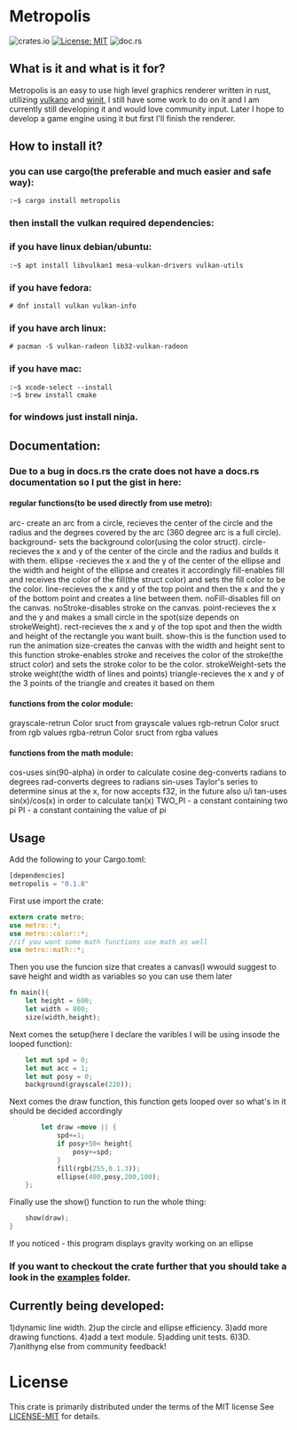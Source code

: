 # Metropolis
![crates.io](https://img.shields.io/crates/v/metropolis.svg) [![License: MIT](https://img.shields.io/badge/License-MIT-yellow.svg)](https://opensource.org/licenses/MIT) ![doc.rs](https://docs.rs/metropolis/badge.svg?version=0.1.8)
## What is it and what is it for?

Metropolis is an easy to use high level graphics renderer written in rust, utilizing [vulkano](https://crates.io/crates/vulkano) and [winit](https://crates.io/crates/winit),
I still have some work to do on it and I am currently still developing it and would love community input.
Later I hope to develop a game engine using it but first I'll finish the renderer.
## How to install it?

### you can use cargo(the preferable and much easier and safe way):
```console
:~$ cargo install metropolis
```
### then install the vulkan required dependencies:
### if you have linux debian/ubuntu:
```console
:~$ apt install libvulkan1 mesa-vulkan-drivers vulkan-utils
```
### if you have fedora:
```console
# dnf install vulkan vulkan-info
```
### if you have arch linux:
```console
# pacman -S vulkan-radeon lib32-vulkan-radeon
```
### if you have mac:
```console
:~$ xcode-select --install
:~$ brew install cmake
```
### for windows just install ninja.
## Documentation:
### Due to a bug in docs.rs the crate does not have a docs.rs documentation so I put the gist in here:
#### regular functions(to be used directly from use metro):
arc- create an arc from a circle, recieves the center of the circle and the radius and the degrees covered by the arc (360 degree arc is a full circle).
background- sets the background color(using the color struct).
circle-recieves the x and y of the center of the circle and the radius and builds it with them.
ellipse	-recieves the x and the y of the center of the ellipse and the width and height of the ellipse and creates it accordingly
fill-enables fill and receives the color of the fill(the struct color) and sets the fill color to be the color.
line-recieves the x and y of the top point and then the x and the y of the bottom point and creates a line between them.
noFill-disables fill on the canvas.
noStroke-disables stroke on the canvas.
point-recieves the x and the y and makes a small circle in the spot(size depends on strokeWeight).
rect-recieves the x and y of the top spot and then the width and height of the rectangle you want built.
show-this is the function used to run the animation
size-creates the canvas with the width and height sent to this function
stroke-enables stroke and receives the color of the stroke(the struct color) and sets the stroke color to be the color.
strokeWeight-sets the stroke weight(the width of lines and points)
triangle-recieves the x and y of the 3 points of the triangle and creates it based on them
#### functions from the color module:
grayscale-retrun Color sruct from grayscale values
rgb-retrun Color sruct from rgb values
rgba-retrun Color sruct from rgba values
#### functions from the math module:
cos-uses sin(90-alpha) in order to calculate cosine
deg-converts radians to degrees
rad-converts degrees to radians
sin-uses Taylor's series to determine sinus at the x, for now accepts f32, in the future also u/i
tan-uses sin(x)/cos(x) in order to calculate tan(x)
TWO_PI - a constant containing two pi
PI - a constant containing the value of pi
## Usage

Add the following to your Cargo.toml:
```rust
[dependencies]
metropolis = "0.1.8"
```
First use import the crate:
```rust
extern crate metro;  
use metro::*; 
use metro::color::*; 
//if you want some math functions use math as well
use metro::math::*;
```

Then you use the funcion size that creates a canvas(I wwould suggest to save height and width as variables so you can use them later
```rust
fn main(){                                                             
	let height = 600;
	let width = 800;
	size(width,height);
```
Next comes the setup(here I declare the varibles I will be using insode the looped function):
```rust
	let mut spd = 0;
	let mut acc = 1;
	let mut posy = 0;
	background(grayscale(220));
```
Next comes the draw function, this function gets looped over so what's in it should be decided accordingly
```rust
    	let draw =move || {
        	spd+=1;
        	if posy+50< height{
	            posy+=spd;
        	}
 	     	fill(rgb(255,0.1.3));
	       	ellipse(400,posy,200,100);
	};
```
Finally use the show() function to run the whole thing:
```rust
	show(draw);
}
```
If you noticed - this program displays gravity working on an ellipse

### If you want to checkout the crate further that you should take a look in the [examples](https://github.com/GuyL99/metropolis/tree/master/examples) folder.
## Currently being developed:
1)dynamic line width.
2)up the circle and ellipse efficiency.
3)add more drawing functions.
4)add a text module.
5)adding unit tests.
6)3D.
7)anithyng else from community feedback!

# License 
This crate is primarily distributed under the terms of the MIT license
See  [LICENSE-MIT](https://github.com/GuyL99/metropolis/blob/master/LICENSE) for details.
